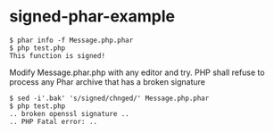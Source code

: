 # signed-phar-example

```
$ phar info -f Message.php.phar
$ php test.php
This function is signed!
```
Modify Message.phar.php with any editor and try.
PHP shall refuse to process any Phar archive that has a broken signature
```
$ sed -i'.bak' 's/signed/chnged/' Message.php.phar
$ php test.php
.. broken openssl signature ..
.. PHP Fatal error: ..
```
